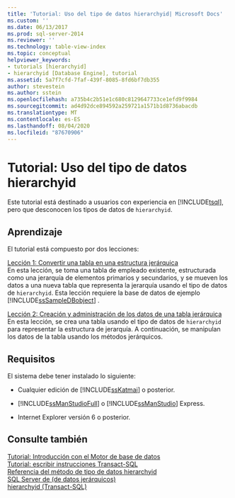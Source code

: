 ```yaml
---
title: 'Tutorial: Uso del tipo de datos hierarchyid| Microsoft Docs'
ms.custom: ''
ms.date: 06/13/2017
ms.prod: sql-server-2014
ms.reviewer: ''
ms.technology: table-view-index
ms.topic: conceptual
helpviewer_keywords:
- tutorials [hierarchyid]
- hierarchyid [Database Engine], tutorial
ms.assetid: 5a7f7cfd-7faf-439f-8085-8fd6bf7db355
author: stevestein
ms.author: sstein
ms.openlocfilehash: a735b4c2b51e1c680c8129647733ce1efd9f9984
ms.sourcegitcommit: ad4d92dce894592a259721a1571b1d8736abacdb
ms.translationtype: MT
ms.contentlocale: es-ES
ms.lasthandoff: 08/04/2020
ms.locfileid: "87670906"
---
```

# <a name="tutorial-using-the-hierarchyid-data-type"></a>Tutorial: Uso del tipo de datos hierarchyid
  Este tutorial está destinado a usuarios con experiencia en [!INCLUDE[tsql](../../includes/tsql-md.md)], pero que desconocen los tipos de datos de `hierarchyid`.  
  
## <a name="what-you-will-learn"></a>Aprendizaje  
 El tutorial está compuesto por dos lecciones:  
  
 [Lección 1: Convertir una tabla en una estructura jerárquica](lesson-1-converting-a-table-to-a-hierarchical-structure.md)  
 En esta lección, se toma una tabla de empleado existente, estructurada como una jerarquía de elementos primarios y secundarios, y se mueven los datos a una nueva tabla que representa la jerarquía usando el tipo de datos de `hierarchyid`. Esta lección requiere la base de datos de ejemplo [!INCLUDE[ssSampleDBobject](../../includes/sssampledbobject-md.md)] .  
  
 [Lección 2: Creación y administración de los datos de una tabla jerárquica](lesson-2-creating-and-managing-data-in-a-hierarchical-table.md)  
 En esta lección, se crea una tabla usando el tipo de datos de `hierarchyid` para representar la estructura de jerarquía. A continuación, se manipulan los datos de la tabla usando los métodos jerárquicos.  
  
## <a name="requirements"></a>Requisitos  
 El sistema debe tener instalado lo siguiente:  
  
-   Cualquier edición de [!INCLUDE[ssKatmai](../../includes/sskatmai-md.md)] o posterior.  
  
-   [!INCLUDE[ssManStudioFull](../../includes/ssmanstudiofull-md.md)] o [!INCLUDE[ssManStudio](../../includes/ssmanstudio-md.md)] Express.  
  
-   Internet Explorer versión 6 o posterior.  
  
## <a name="see-also"></a>Consulte también  
 [Tutorial: Introducción con el Motor de base de datos](../tutorial-getting-started-with-the-database-engine.md)   
 [Tutorial: escribir instrucciones Transact-SQL](../../t-sql/tutorial-writing-transact-sql-statements.md)   
 [Referencia del método de tipo de datos hierarchyid](/sql/t-sql/data-types/hierarchyid-data-type-method-reference)   
 [SQL Server de &#40;de datos jerárquicos&#41;](../hierarchical-data-sql-server.md)   
 [hierarchyid &#40;Transact-SQL&#41;](/sql/t-sql/data-types/hierarchyid-data-type-method-reference)  
  
  
